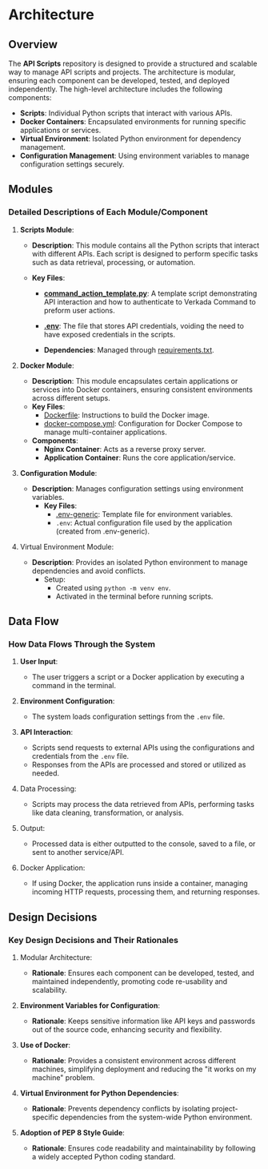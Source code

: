 # Architecture

## Overview

The **API Scripts** repository is designed to provide a structured and scalable way to manage API scripts and projects. The architecture is modular, ensuring each component can be developed, tested, and deployed independently. The high-level architecture includes the following components:

- **Scripts**: Individual Python scripts that interact with various APIs.
- **Docker Containers**: Encapsulated environments for running specific applications or services.
- **Virtual Environment**: Isolated Python environment for dependency management.
- **Configuration Management**: Using environment variables to manage configuration settings securely.

## Modules

### Detailed Descriptions of Each Module/Component

1. **Scripts Module**:
    - **Description**: This module contains all the Python scripts that interact with different APIs. Each script is designed to perform specific tasks such as data retrieval, processing, or automation.
    - **Key Files**:

        - **[command_action_template.py](https://github.com/ian-young/API_Scripts/blob/main/command_action_template.py)**: A template script demonstrating API interaction and how to authenticate to Verkada Command to preform user actions.

        - **[.env](https://github.com/ian-young/API_Scripts/blob/main/.env-generic)**: The file that stores API credentials, voiding the need to have exposed credentials in the scripts.

        - **Dependencies**: Managed through [requirements.txt](https://github.com/ian-young/API_Scripts/blob/main/requirements.txt).

2. **Docker Module**:
    - **Description**: This module encapsulates certain applications or services into Docker containers, ensuring consistent environments across different setups.
    - **Key Files**:
        - [Dockerfile](https://github.com/ian-young/API_Scripts/blob/main/Try_Endpoints/Dockerfile): Instructions to build the Docker image.
        - [docker-compose.yml](https://github.com/ian-young/API_Scripts/blob/main/Try_Endpoints/docker-compose.yml): Configuration for Docker Compose to manage multi-container applications.
    - **Components**:
        - **Nginx Container**: Acts as a reverse proxy server.
        - **Application Container**: Runs the core application/service.

3. **Configuration Module**:
    - **Description**: Manages configuration settings using environment variables.
        - **Key Files**:
            - [.env-generic](https://github.com/ian-young/API_Scripts/blob/main/.env-generic): Template file for environment variables.
            - `.env`: Actual configuration file used by the application (created from .env-generic).

4. Virtual Environment Module:
    - **Description**: Provides an isolated Python environment to manage dependencies and avoid conflicts.
        - Setup:
            - Created using `python -m venv env`.
            - Activated in the terminal before running scripts.

## Data Flow

### How Data Flows Through the System

1. **User Input**:
    - The user triggers a script or a Docker application by executing a command in the terminal.

2. **Environment Configuration**:
    - The system loads configuration settings from the `.env` file.

3. **API Interaction**:
    - Scripts send requests to external APIs using the configurations and credentials from the `.env` file.
    - Responses from the APIs are processed and stored or utilized as needed.

4. Data Processing:
    - Scripts may process the data retrieved from APIs, performing tasks like data cleaning, transformation, or analysis.

5. Output:
    - Processed data is either outputted to the console, saved to a file, or sent to another service/API.

6. Docker Application:
    - If using Docker, the application runs inside a container, managing incoming HTTP requests, processing them, and returning responses.

## Design Decisions

### Key Design Decisions and Their Rationales

1. Modular Architecture:
    - **Rationale**: Ensures each component can be developed, tested, and maintained independently, promoting code re-usability and scalability.

2. **Environment Variables for Configuration**:
    - **Rationale**: Keeps sensitive information like API keys and passwords out of the source code, enhancing security and flexibility.

3. **Use of Docker**:
    - **Rationale**: Provides a consistent environment across different machines, simplifying deployment and reducing the "it works on my machine" problem.

4. **Virtual Environment for Python Dependencies**:
    - **Rationale**: Prevents dependency conflicts by isolating project-specific dependencies from the system-wide Python environment.

5. **Adoption of PEP 8 Style Guide**:
    - **Rationale**: Ensures code readability and maintainability by following a widely accepted Python coding standard.
